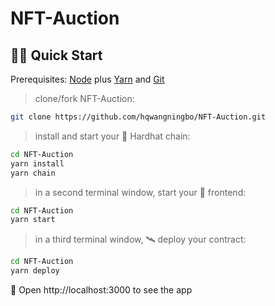 # NFT-Auction

## 🏄‍♂️ Quick Start

Prerequisites: [Node](https://nodejs.org/en/download/) plus [Yarn](https://classic.yarnpkg.com/en/docs/install/) and [Git](https://git-scm.com/downloads)

> clone/fork NFT-Auction:

```bash
git clone https://github.com/hqwangningbo/NFT-Auction.git
```

> install and start your 👷‍ Hardhat chain:

```bash
cd NFT-Auction
yarn install
yarn chain
```

> in a second terminal window, start your 📱 frontend:

```bash
cd NFT-Auction
yarn start
```

> in a third terminal window, 🛰 deploy your contract:

```bash
cd NFT-Auction
yarn deploy
```

📱 Open http://localhost:3000 to see the app


